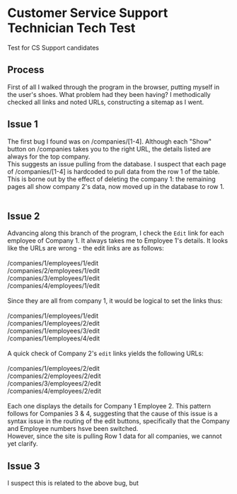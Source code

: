 # Customer Service Support Technician Tech Test
Test for CS Support candidates

## Process

First of all I walked through the program in the browser, putting myself in the user's shoes. What problem had they been having? I methodically checked all links and noted URLs, constructing a sitemap as I went.

## Issue 1

The first bug I found was on /companies/[1-4]. Although each "Show" button on /companies takes you to the right URL, the details listed are always for the top company.
<br>
This suggests an issue pulling from the database. I suspect that each page of /companies/[1-4] is hardcoded to pull data from the row 1 of the table. This is borne out by the effect of deleting the company 1: the remaining pages all show company 2's data, now moved up in the database to row 1.
<br><br>

## Issue 2

Advancing along this branch of the program, I check the `Edit` link for each employee of Company 1. It always takes me to Employee 1's details. It looks like the URLs are wrong - the edit links are as follows:
<br><br>
/companies/1/employees/1/edit<br>
/companies/2/employees/1/edit<br>
/companies/3/employees/1/edit<br>
/companies/4/employees/1/edit
<br><br>
Since they are all from company 1, it would be logical to set the links thus:
<br><br>
/companies/1/employees/1/edit<br>
/companies/1/employees/2/edit<br>
/companies/1/employees/3/edit<br>
/companies/1/employees/4/edit
<br><br>
A quick check of Company 2's `edit` links yields the following URLs:<br><br>
/companies/1/employees/2/edit<br>
/companies/2/employees/2/edit<br>
/companies/3/employees/2/edit<br>
/companies/4/employees/2/edit
<br><br>
Each one displays the details for Company 1 Employee 2. This pattern follows for Companies 3 & 4, suggesting that the cause of this issue is a syntax issue in the routing of the edit buttons, specifically that the Company and Employee numbers hsve been switched.<br>
However, since the site is pulling Row 1 data for all companies, we cannot yet clarify.

## Issue 3

I suspect this is related to the above bug, but 